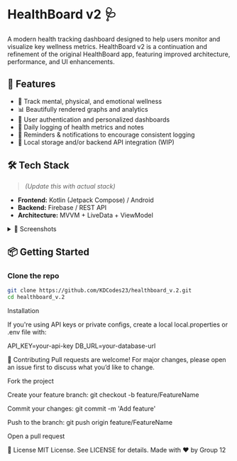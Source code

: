 # HealthBoard v2 🩺

A modern health tracking dashboard designed to help users monitor and visualize key wellness metrics. HealthBoard v2 is a continuation and refinement of the original HealthBoard app, featuring improved architecture, performance, and UI enhancements.

## 🚀 Features

- 🧠 Track mental, physical, and emotional wellness
- 📊 Beautifully rendered graphs and analytics
- 👤 User authentication and personalized dashboards
- 📝 Daily logging of health metrics and notes
- 🔔 Reminders & notifications to encourage consistent logging
- 💾 Local storage and/or backend API integration (WIP)

## 🛠️ Tech Stack

> *(Update this with actual stack)*

- **Frontend:** Kotlin (Jetpack Compose) / Android
- **Backend:** Firebase / REST API
- **Architecture:** MVVM + LiveData + ViewModel

<details>
<summary>📸 Screenshots</summary>

<p align="center">
  <img src="screenshots/dashboard.png" width="300" alt="Dashboard Screenshot"/>
  <img src="screenshots/log-entry.png" width="300" alt="Log Entry Screenshot"/>
</p>

</details>

## 📦 Getting Started

### Clone the repo

```bash
git clone https://github.com/KDCodes23/healthboard_v.2.git
cd healthboard_v.2
```

Installation


If you're using API keys or private configs, create a local local.properties or .env file with:

API_KEY=your-api-key
DB_URL=your-database-url

🤝 Contributing
Pull requests are welcome! For major changes, please open an issue first to discuss what you’d like to change.

Fork the project

Create your feature branch: git checkout -b feature/FeatureName

Commit your changes: git commit -m 'Add feature'

Push to the branch: git push origin feature/FeatureName

Open a pull request

📄 License
MIT License. See LICENSE for details.
Made with ❤️ by Group 12
